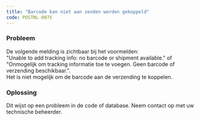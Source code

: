 ```yaml
---
title: "Barcode kan niet aan zenden worden gekoppeld"
code: POSTNL-0075
---
```


<div class="columnLayout single" data-layout="single">
<div class="cell normal" data-type="normal">
<div class="innerCell">
<p><h3>Probleem</h3></p><p>De volgende melding is zichtbaar bij het voormelden:<br>"Unable to add tracking info: no barcode or shipment available." of "Onmogelijk om tracking informatie toe te voegen. Geen barcode of verzending beschikbaar.".<br>Het is niet mogelijk om de barcode aan de verzending te koppelen.<br><h3>Oplossing</h3></p><p>Dit wijst op een probleem in de code of database. Neem contact op met uw technische beheerder.</p></div>
</div>
</div>